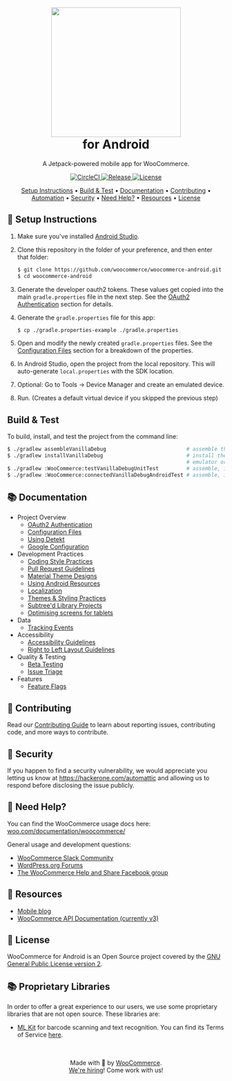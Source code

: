 

<h1 align="center"><img src="docs/images/logo-woocommerce.svg" width="300"><br>for Android</h1>

<p align="center">A Jetpack-powered mobile app for WooCommerce.</p>

<p align="center">
    <a href="https://circleci.com/gh/woocommerce/woocommerce-android">
        <img src="https://circleci.com/gh/woocommerce/woocommerce-android.svg?style=shield" alt="CircleCI">
    </a>
    <a href="https://github.com/woocommerce/woocommerce-android/releases">
        <img alt="Release" src="https://img.shields.io/github/v/tag/woocommerce/woocommerce-android?label=release&sort=semver">
    </a>
    <a href="https://github.com/woocommerce/woocommerce-android/blob/trunk/LICENSE.md">
        <img alt="License" src="https://img.shields.io/github/license/woocommerce/woocommerce-android">
    </a>
</p>

<p align="center">
    <a href="#setup-instructions">Setup Instructions</a> •
    <a href="#build--test">Build & Test</a> •
    <a href="#-documentation">Documentation</a> •
    <a href="#-contributing">Contributing</a> •
    <a href="#-automation">Automation</a> •
    <a href="#-security">Security</a> •
    <a href="#-need-help">Need Help?</a> •
    <a href="#-resources">Resources</a> •
    <a href="#-license">License</a>
</p>

## 🎉 Setup Instructions

1. Make sure you've installed [Android Studio](https://developer.android.com/studio).
1. Clone this repository in the folder of your preference, and then enter that folder:

    ```bash
    $ git clone https://github.com/woocommerce/woocommerce-android.git
    $ cd woocommerce-android
    ```

1. Generate the developer oauth2 tokens. These values get copied into the main `gradle.properties` file in the next step. See the [OAuth2 Authentication](docs/project-overview.md#oauth2-authentication) section for details.
1. Generate the `gradle.properties` file for this app:

    ```bash
    $ cp ./gradle.properties-example ./gradle.properties
    ```

1. Open and modify the newly created `gradle.properties` files. See the [Configuration Files](docs/project-overview.md#configuration-files) section for a breakdown of the properties.
1. In Android Studio, open the project from the local repository. This will auto-generate `local.properties` with the SDK location.
1. Optional: Go to Tools → Device Manager and create an emulated device.
1. Run. (Creates a default virtual device if you skipped the previous step)

## Build & Test

To build, install, and test the project from the command line:

```bash
$ ./gradlew assembleVanillaDebug                          # assemble the debug .apk
$ ./gradlew installVanillaDebug                           # install the debug apk if you have an
                                                          # emulator or a device connected
$ ./gradlew :WooCommerce:testVanillaDebugUnitTest         # assemble, install and run unit tests
$ ./gradlew :WooCommerce:connectedVanillaDebugAndroidTest # assemble, install and run Android tests
```

## 📚 Documentation

- Project Overview
    - [OAuth2 Authentication](docs/project-overview.md#oauth2-authentication)
    - [Configuration Files](docs/project-overview.md#configuration-files)
    - [Using Detekt](docs/project-overview.md#using-detekt)
    - [Google Configuration](docs/project-overview.md#google-configuration)
- Development Practices
    - [Coding Style Practices](docs/coding-style.md)
    - [Pull Request Guidelines](docs/pull-request-guidelines.md)
    - [Material Theme Designs](docs/material-theme-designs.md)
    - [Using Android Resources](docs/using-android-resources.md)
    - [Localization](docs/localization.md)
    - [Themes & Styling Practices](docs/theming-styling-best-practices.md)
    - [Subtree'd Library Projects](docs/subtreed-library-projects.md)
    - [Optimising screens for tablets](docs/supporting-tablets.md)
- Data
    - [Tracking Events](docs/tracking-events.md)
- Accessibility
    - [Accessibility Guidelines](docs/accessibility-guidelines.md)
    - [Right to Left Layout Guidelines](docs/right-to-left-layout-guidelines.md)
- Quality & Testing
    - [Beta Testing](https://woocommercehalo.wordpress.com/setup/join-android-beta/)
    - [Issue Triage](docs/issue-triage.md)
- Features
    - [Feature Flags](docs/feature-flags.md)

## 👏 Contributing

Read our [Contributing Guide](CONTRIBUTING.md) to learn about reporting issues, contributing code, and more ways to contribute.

## 🔐 Security

If you happen to find a security vulnerability, we would appreciate you letting us know at https://hackerone.com/automattic and allowing us to respond before disclosing the issue publicly.

## 🦮 Need Help?

You can find the WooCommerce usage docs here: [woo.com/documentation/woocommerce/](https://woo.com/documentation/woocommerce/)

General usage and development questions:

* [WooCommerce Slack Community](https://woo.com/community-slack/)
* [WordPress.org Forums](https://wordpress.org/support/plugin/woocommerce)
* [The WooCommerce Help and Share Facebook group](https://www.facebook.com/groups/woohelp/)

## 🔗 Resources

- [Mobile blog](https://mobile.blog)
- [WooCommerce API Documentation (currently v3)](https://woocommerce.github.io/woocommerce-rest-api-docs/#introduction)

## 📜 License

WooCommerce for Android is an Open Source project covered by the [GNU General Public License version 2](https://github.com/woocommerce/woocommerce-android/blob/trunk/LICENSE.md).

## 📚 Proprietary Libraries

In order to offer a great experience to our users, we use some proprietary libraries that are not open source. These libraries are:

- [ML Kit](https://developers.google.com/ml-kit) for barcode scanning and text recognition. You can find its Terms of Service [here](https://developers.google.com/ml-kit/terms).

<p align="center">
    <br/><br/>
    Made with 💜 by <a href="https://woo.com/">WooCommerce</a>.<br/>
    <a href="https://woo.com/careers/">We're hiring</a>! Come work with us!
</p>
